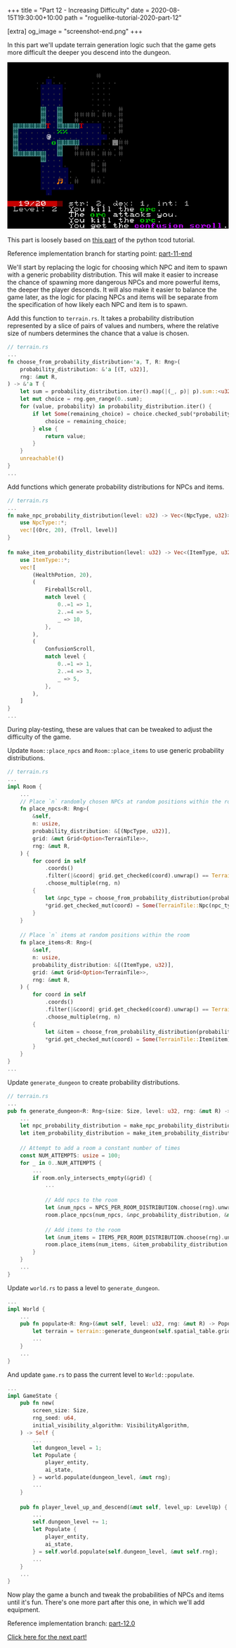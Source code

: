 +++
title = "Part 12 - Increasing Difficulty"
date = 2020-08-15T19:30:00+10:00
path = "roguelike-tutorial-2020-part-12"

[extra]
og_image = "screenshot-end.png"
+++

In this part we'll update terrain generation logic such that the game gets
more difficult the deeper you descend into the dungeon.

![screenshot-end.png](screenshot-end.png)

This part is loosely based on [this part](http://rogueliketutorials.com/tutorials/tcod/part-12/) of the
python tcod tutorial.

Reference implementation branch for starting point: [part-11-end](https://github.com/gridbugs/chargrid-roguelike-tutorial-2020/tree/part-11-end)

We'll start by replacing the logic for choosing which NPC and item to spawn with a generic probability distribution.
This will make it easier to increase the chance of spawning more dangerous NPCs and more powerful items, the deeper
the player descends. It will also make it easier to balance the game later, as the logic for placing NPCs and items
will be separate from the specification of how likely each NPC and item is to spawn.

Add this function to `terrain.rs`. It takes a probability distribution represented by a slice of pairs of values and numbers,
where the relative size of numbers determines the chance that a value is chosen.
```rust
// terrain.rs
...
fn choose_from_probability_distribution<'a, T, R: Rng>(
    probability_distribution: &'a [(T, u32)],
    rng: &mut R,
) -> &'a T {
    let sum = probability_distribution.iter().map(|(_, p)| p).sum::<u32>();
    let mut choice = rng.gen_range(0..sum);
    for (value, probability) in probability_distribution.iter() {
        if let Some(remaining_choice) = choice.checked_sub(*probability) {
            choice = remaining_choice;
        } else {
            return value;
        }
    }
    unreachable!()
}
...
```

Add functions which generate probability distributions for NPCs and items.
```rust
// terrain.rs
...
fn make_npc_probability_distribution(level: u32) -> Vec<(NpcType, u32)> {
    use NpcType::*;
    vec![(Orc, 20), (Troll, level)]
}

fn make_item_probability_distribution(level: u32) -> Vec<(ItemType, u32)> {
    use ItemType::*;
    vec![
        (HealthPotion, 20),
        (
            FireballScroll,
            match level {
                0..=1 => 1,
                2..=4 => 5,
                _ => 10,
            },
        ),
        (
            ConfusionScroll,
            match level {
                0..=1 => 1,
                2..=4 => 3,
                _ => 5,
            },
        ),
    ]
}
...
```

During play-testing, these are values that can be tweaked to adjust the difficulty of the game.

Update `Room::place_npcs` and `Room::place_items` to use generic probability distributions.

```rust
// terrain.rs
...
impl Room {
    ...
    // Place `n` randomly chosen NPCs at random positions within the room
    fn place_npcs<R: Rng>(
        &self,
        n: usize,
        probability_distribution: &[(NpcType, u32)],
        grid: &mut Grid<Option<TerrainTile>>,
        rng: &mut R,
    ) {
        for coord in self
            .coords()
            .filter(|&coord| grid.get_checked(coord).unwrap() == TerrainTile::Floor)
            .choose_multiple(rng, n)
        {
            let &npc_type = choose_from_probability_distribution(probability_distribution, rng);
            *grid.get_checked_mut(coord) = Some(TerrainTile::Npc(npc_type));
        }
    }

    // Place `n` items at random positions within the room
    fn place_items<R: Rng>(
        &self,
        n: usize,
        probability_distribution: &[(ItemType, u32)],
        grid: &mut Grid<Option<TerrainTile>>,
        rng: &mut R,
    ) {
        for coord in self
            .coords()
            .filter(|&coord| grid.get_checked(coord).unwrap() == TerrainTile::Floor)
            .choose_multiple(rng, n)
        {
            let &item = choose_from_probability_distribution(probability_distribution, rng);
            *grid.get_checked_mut(coord) = Some(TerrainTile::Item(item));
        }
    }
}
...
```
Update `generate_dungeon` to create probability distributions.

```rust
// terrain.rs
...
pub fn generate_dungeon<R: Rng>(size: Size, level: u32, rng: &mut R) -> Grid<TerrainTile> {
    ...
    let npc_probability_distribution = make_npc_probability_distribution(level);
    let item_probability_distribution = make_item_probability_distribution(level);

    // Attempt to add a room a constant number of times
    const NUM_ATTEMPTS: usize = 100;
    for _ in 0..NUM_ATTEMPTS {
        ...
        if room.only_intersects_empty(&grid) {
            ...

            // Add npcs to the room
            let &num_npcs = NPCS_PER_ROOM_DISTRIBUTION.choose(rng).unwrap();
            room.place_npcs(num_npcs, &npc_probability_distribution, &mut grid, rng);

            // Add items to the room
            let &num_items = ITEMS_PER_ROOM_DISTRIBUTION.choose(rng).unwrap();
            room.place_items(num_items, &item_probability_distribution, &mut grid, rng);
        }
    }
    ...
}
```

Update `world.rs` to pass a level to `generate_dungeon`.

```rust
...
impl World {
    ...
    pub fn populate<R: Rng>(&mut self, level: u32, rng: &mut R) -> Populate {
        let terrain = terrain::generate_dungeon(self.spatial_table.grid_size(), level, rng);
        ...
    }
    ...
}
```

And update `game.rs` to pass the current level to `World::populate`.

```rust
...
impl GameState {
    pub fn new(
        screen_size: Size,
        rng_seed: u64,
        initial_visibility_algorithm: VisibilityAlgorithm,
    ) -> Self {
        ...
        let dungeon_level = 1;
        let Populate {
            player_entity,
            ai_state,
        } = world.populate(dungeon_level, &mut rng);
        ...
    }

    pub fn player_level_up_and_descend(&mut self, level_up: LevelUp) {
        ...
        self.dungeon_level += 1;
        let Populate {
            player_entity,
            ai_state,
        } = self.world.populate(self.dungeon_level, &mut self.rng);
        ...
    }
    ...
}
```

Now play the game a bunch and tweak the probabilities of NPCs and items until it's fun.
There's one more part after this one, in which we'll add equipment.

Reference implementation branch: [part-12.0](https://github.com/gridbugs/chargrid-roguelike-tutorial-2020/tree/part-12.0)

[Click here for the next part!](@/roguelike-tutorial-2020/part13/index.md)
